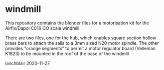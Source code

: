 # windmill
This repository comtains the blender files for a motorisation kit for the Airfix/Dapol C016 OO scale windmill.

There are two files, one for the hub, which enables square section hollow brass bars to attach the sails to a 3mm sized N20 motor spindle.
The other provides "orange segments" to permit a motor regulator board (Velleman K1823) to be mounted in the roof of the base of the windmill

ianchblair 2020-11-27
